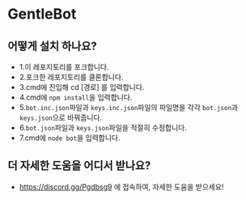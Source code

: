 # GentleBot
## 어떻게 설치 하나요?
- 1.이 레포지토리를 포크합니다.
- 2.포크한 레포지토리를 클론합니다.
- 3.cmd에 진입해 cd [경로] 를 입력합니다.
- 4.cmd에 ```npm install```을 입력합니다.
- 5.```bot.inc.json```파일과 ```keys.inc.json```파일의 파일명을 각각 ```bot.json```과 ```keys.json```으로 바꿔줍니다.
- 6.```bot.json```파일과 ```keys.json```파일을 적절히 수정합니다.
- 7.cmd에 ```node bot```을 입력합니다.

## 더 자세한 도움을 어디서 받나요?
- https://discord.gg/Pgdbsg9 에 접속하여, 자세한 도움을 받으세요!

